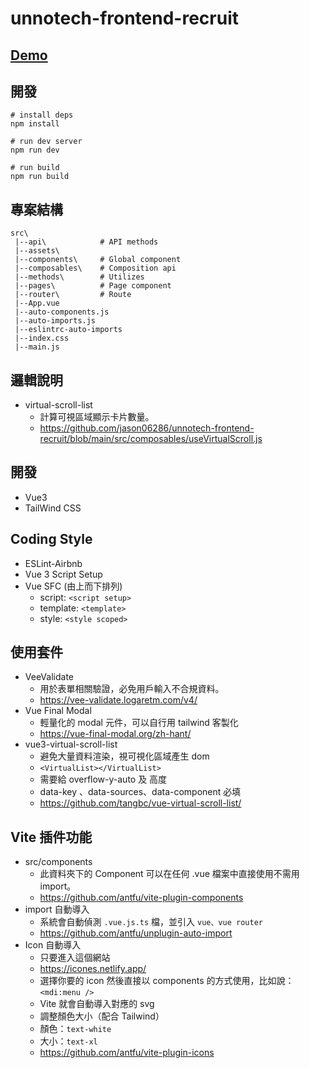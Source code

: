 # unnotech-frontend-recruit

## [Demo](https://jason06286.github.io/unnotech-frontend-recruit/#/books)

## 開發

```
# install deps
npm install

# run dev server
npm run dev

# run build
npm run build

```

## 專案結構

```
src\
 |--api\            # API methods
 |--assets\
 |--components\     # Global component
 |--composables\    # Composition api
 |--methods\        # Utilizes
 |--pages\          # Page component
 |--router\         # Route
 |--App.vue
 |--auto-components.js
 |--auto-imports.js
 |--eslintrc-auto-imports
 |--index.css
 |--main.js

```

## 邏輯說明

- virtual-scroll-list
  - 計算可視區域顯示卡片數量。
  - https://github.com/jason06286/unnotech-frontend-recruit/blob/main/src/composables/useVirtualScroll.js

## 開發

- Vue3
- TailWind CSS

## Coding Style

- ESLint-Airbnb
- Vue 3 Script Setup
- Vue SFC (由上而下排列)
  - script: `<script setup>`
  - template: `<template>`
  - style: `<style scoped>`

## 使用套件

- VeeValidate
  - 用於表單相關驗證，必免用戶輸入不合規資料。
  - https://vee-validate.logaretm.com/v4/
- Vue Final Modal
  - 輕量化的 modal 元件，可以自行用 tailwind 客製化
  - https://vue-final-modal.org/zh-hant/
- vue3-virtual-scroll-list
  - 避免大量資料渲染，視可視化區域產生 dom
  - `<VirtualList></VirtualList>`
  - 需要給 overflow-y-auto 及 高度
  - data-key 、data-sources、data-component 必填
  - https://github.com/tangbc/vue-virtual-scroll-list/

## Vite 插件功能

- src/components
  - 此資料夾下的 Component 可以在任何 .vue 檔案中直接使用不需用 import。
  - https://github.com/antfu/vite-plugin-components
- import 自動導入
  - 系統會自動偵測 `.vue.js.ts` 檔，並引入 `vue、vue router`
  - https://github.com/antfu/unplugin-auto-import
- Icon 自動導入
  - 只要進入這個網站
  - https://icones.netlify.app/
  - 選擇你要的 icon 然後直接以 components 的方式使用，比如說：`<mdi:menu />`
  - Vite 就會自動導入對應的 svg
  - 調整顏色大小（配合 Tailwind）
  - 顏色：`text-white`
  - 大小：`text-xl`
  - https://github.com/antfu/vite-plugin-icons

